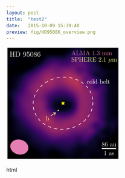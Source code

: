 ```yaml
---
layout: post
title:  "test2"
date:   2015-10-09 15:39:40
preview: fig/HD95086_overview.png
---
```


<img src="/fig/HD95086_overview.png" width="300" height="300">

html
